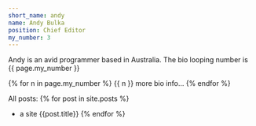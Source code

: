 ```yaml
---
short_name: andy
name: Andy Bulka
position: Chief Editor
my_number: 3
---
```

Andy is an avid programmer based in Australia.
The bio looping number is {{ page.my_number }}

<!-- this doesn't run?  -->
{% for n in page.my_number %}
    {{ n }} more bio info... 
{% endfor %}

<!-- this does run   -->
All posts:
{% for post in site.posts %}
* a site {{post.title}}
{% endfor %}
